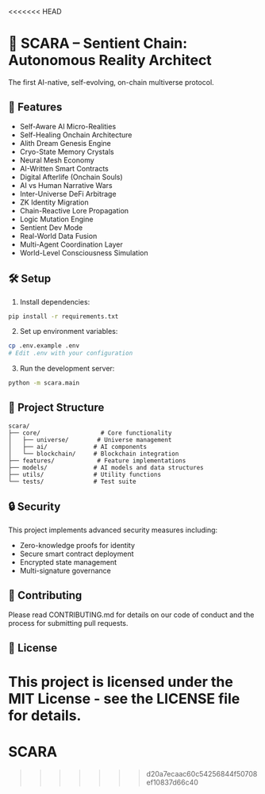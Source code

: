 <<<<<<< HEAD
# 🔮 SCARA – Sentient Chain: Autonomous Reality Architect

The first AI-native, self-evolving, on-chain multiverse protocol.

## 🚀 Features

- Self-Aware AI Micro-Realities
- Self-Healing Onchain Architecture
- Alith Dream Genesis Engine
- Cryo-State Memory Crystals
- Neural Mesh Economy
- AI-Written Smart Contracts
- Digital Afterlife (Onchain Souls)
- AI vs Human Narrative Wars
- Inter-Universe DeFi Arbitrage
- ZK Identity Migration
- Chain-Reactive Lore Propagation
- Logic Mutation Engine
- Sentient Dev Mode
- Real-World Data Fusion
- Multi-Agent Coordination Layer
- World-Level Consciousness Simulation

## 🛠️ Setup

1. Install dependencies:
```bash
pip install -r requirements.txt
```

2. Set up environment variables:
```bash
cp .env.example .env
# Edit .env with your configuration
```

3. Run the development server:
```bash
python -m scara.main
```

## 📁 Project Structure

```
scara/
├── core/                 # Core functionality
│   ├── universe/        # Universe management
│   ├── ai/             # AI components
│   └── blockchain/     # Blockchain integration
├── features/            # Feature implementations
├── models/             # AI models and data structures
├── utils/              # Utility functions
└── tests/              # Test suite
```

## 🔒 Security

This project implements advanced security measures including:
- Zero-knowledge proofs for identity
- Secure smart contract deployment
- Encrypted state management
- Multi-signature governance

## 🤝 Contributing

Please read CONTRIBUTING.md for details on our code of conduct and the process for submitting pull requests.

## 📝 License

This project is licensed under the MIT License - see the LICENSE file for details. 
=======
# SCARA
>>>>>>> d20a7ecaac60c54256844f50708ef10837d66c40
